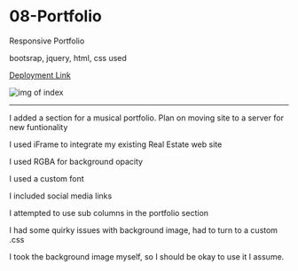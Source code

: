 # 08-Portfolio

Responsive Portfolio

bootsrap, jquery, html, css used



[Deployment Link](https://jsmithonline82.github.io/02-Portfolio/)

![img of index](https://jsmithonline82.github.io/02-Portfolio/assets/screenshot.png)

--------------------------------

I added a section for a musical portfolio. Plan on moving site to a server for new funtionality

I used iFrame to integrate my existing Real Estate web site

I used RGBA for background opacity

I used a custom font

I included social media links

I attempted to use sub columns in the portfolio section

I had some quirky issues with background image, had to turn to a custom .css

I took the background image myself, so I should be okay to use it I assume. 




